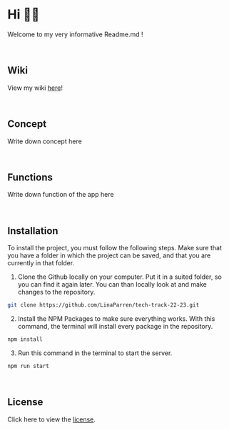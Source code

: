 # Hi 👋🏻

Welcome to my very informative Readme.md !

<br>

## Wiki
View my wiki <a href ="https://github.com/LinaParren/tech-track-22-23/wiki">here</a>!

<br>

## Concept
Write down concept here

<br>

## Functions
Write down function of the app here

<br>

## Installation
To install the project, you must follow the following steps. Make sure that you have a folder in which the project can be saved, and that you are currently in that folder. 

1. Clone the Github locally on your computer. Put it in a suited folder, so you can find it again later. You can than locally look at and make changes to the repository.
  ```sh
  git clone https://github.com/LinaParren/tech-track-22-23.git
  ```

2. Install the NPM Packages to make sure everything works. With this command, the terminal will install every package in the repository. 
  ```sh
  npm install
  ```
 
3. Run this command in the terminal to start the server. 
  ```sh
  npm run start
  ```

<br>

## License
Click here to view the <a href='https://github.com/LinaParren/matching_application/blob/main/LICENSE'>license</a>.
